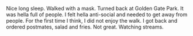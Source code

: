 Nice long sleep. Walked with a mask. Turned back at Golden Gate Park. It was hella full of people. I felt hella anti-social and needed to get away from people. For the first time I think, I did not enjoy the walk. I got back and ordered postmates, salad and fries. Not great. Watching streams.
